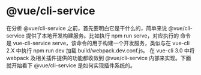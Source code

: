 # @vue/cli-service

在分析 @vue/cli-service 之前，首先要明白它是干什么的，简单来说 @vue/cli-service 提供了本地开发构建服务。比如执行 npm run serve，对应执行的
命令是 vue-cli-service serve，该命令的用于构建一个开发服务，类似与在 vue-cli 2.X 中执行 npm run dev 加载 build/webpack.dev.conf.js。
在 vue-cli 3.0 中将 webpack 及相关插件提供的功能都收敛到 @vue/cli-service 内部来实现。下面就开始看下 @vue/cli-service 是如何实现插件系统的。


